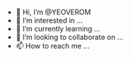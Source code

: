 - 👋 Hi, I’m @YEOVEROM
- 👀 I’m interested in ...
- 🌱 I’m currently learning ...
- 💞️ I’m looking to collaborate on ...
- 📫 How to reach me ...

<!---
YEOVEROM/YEOVEROM is a ✨ special ✨ repository because its `README.md` (this file) appears on your GitHub profile.
You can click the Preview link to take a look at your changes.
--->
